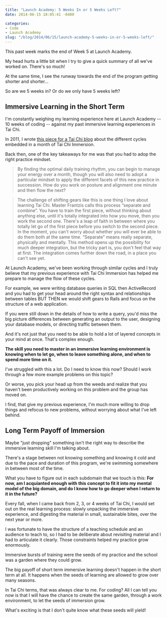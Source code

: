 ```yaml
---
title: "Launch Academy: 5 Weeks In or 5 Weeks Left?"
date: 2014-06-15 18:05:41 -0400

categories: 
- Code
- Launch Academy
slug: "/blog/2014/06/15/launch-academy-5-weeks-in-or-5-weeks-left/"
---
```

This past week marks the end of Week 5 at Launch Academy.

My head hurts a little bit when I try to give a quick summary of all we've worked on. There's so much!

At the same time, I see the runway towards the end of the program getting shorter and shorter...

So are we 5 weeks in? Or do we only have 5 weeks left?
<!-- more -->

Immersive Learning in the Short Term
---------------------------------

I'm constantly weighing my learning experience here at Launch Academy -- 10 weeks of coding -- against my past immersive learning experiences in Tai Chi.

In 2011, I wrote [this piece for a Tai Chi blog](http://imos-journal.net/work-rest-integration-%E2%80%9Csurviving-a-month-long-tai-chi-intensive-%E2%80%9D/) about the different cycles embedded in a month of Tai Chi Immersion.

Back then, one of the key takeaways for me was that you had to adop the right practice mindset.

>By finding the optimal daily training rhythm, you can begin to manage your energy over a month, though you will also need to adopt a particular mindset to apply the different facets of this new practice in succession.  How do you work on posture and alignment one minute and then flow the next?

>The challenge of shifting gears like this is one thing I love about learning Tai Chi. Master Frantzis calls this process “separate and combine”. You have to train the first piece, without thinking about anything else, until it's totally integrated into how you move, then you work the second one. There's a leap of faith in between where you totally let go of the first piece before you switch to the second piece. In the moment, you can't worry about whether you will ever be able to do them both at the same time. “Separate” means really separate, physically and mentally. This method opens up the possibility for much deeper integration, but the tricky part is, you don't feel that way at first. The integration comes further down the road, in a place you can't see yet.

At Launch Academy, we've been working through similar cycles and I truly believe that my previous experience with Tai Chi Immersion has helped me prepare to manage the flow of these cycles.

For example, we were writing database queries in SQL then ActiveRecord and you had to get your head around the right syntax and relationships between tables BUT THEN we would shift gears to Rails and focus on the structure of a web application.

If you were still down in the details of how to write a query, you'd miss the big picture differences between generating an output to the user, designing your database models, or directing traffic between them.

And it's not just that you need to be able to hold a lot of layered concepts in your mind at once. That's complex enough.

**The skill you need to master in an immersive learning environment is knowing when to let go, when to leave something alone, and when to spend more time on it.**

I've struggled with this a lot. Do I need to know this now? Should I work through a few more example problems on this topic?

Or worse, you pick your head up from the weeds and realize that you haven't been productively working on this problem and the group has moved on.

I find, that give my previous experience, I'm much more willing to drop things and refocus to new problems, without worrying about what I've left behind.

Long Term Payoff of Immersion
------------------------------

Maybe "just dropping" something isn't the right way to describe the immersive learning skill I'm talking about.

There's a stage between not knowing something and knowing it cold and due to the pace and duration of this program, we're swimming somewhere in between most of the time.

What you have to figure out in each subdomain that we touch is this: **For now, am I acquianted enough with this concept to fit it into my mental model of the big domain, and do I know how to go deeper when I return to it in the future?**

Every fall, when I came back from 2, 3, or 4 weeks of Tai Chi, I would set out on the real learning process: slowly unpacking the immersive experience, and digesting the material in small, sustainable bites, over the next year or more.

I was fortunate to have the structure of a teaching schedule and an audience to teach to, so I had to be deliberate about revisiting material and I had to articulate it clearly. Those constraints helped my practice grow enormously.

Immersive bursts of training were the seeds of my practice and the school was a garden where they could grow.

The big payoff of short term immersive learning doesn't happen in the short term at all. It happens when the seeds of learning are allowed to grow over many seasons.

In Tai Chi terms, that was always clear to me. For coding? All I can tell you now is that I will have the chance to create the same garden, through a work environment, to let the seeds of immersion grow.

What's exciting is that I don't quite know what these seeds will yield!
